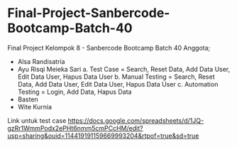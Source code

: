 # Final-Project-Sanbercode-Bootcamp-Batch-40
Final Project Kelompok 8 - Sanbercode Bootcamp Batch 40
Anggota;
- Alsa Randisatria
- Ayu Risqi Meieka Sari
    a. Test Case = Search, Reset Data, Add Data User, Edit Data User, Hapus Data User 
    b. Manual Testing = Search, Reset Data, Add Data User, Edit Data User, Hapus Data User
    c. Automation Testing = Login, Add Data, Hapus Data
- Basten
- Wite Kurnia

Link untuk test case
https://docs.google.com/spreadsheets/d/1JQ-gzRr1WmmPodx2ePHt6nmm5cmPCcHM/edit?usp=sharing&ouid=114419191159669993204&rtpof=true&sd=true